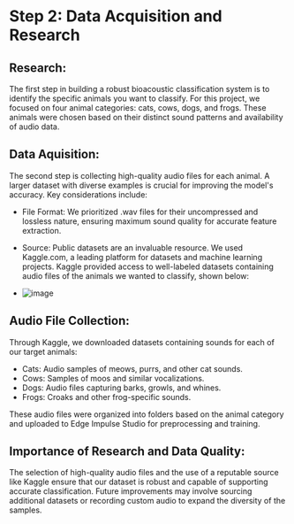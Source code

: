 # Step 2: Data Acquisition and Research

## Research:
The first step in building a robust bioacoustic classification system is to identify the specific animals you want to classify. For this project, we focused on four animal categories: cats, cows, dogs, and frogs. These animals were chosen based on their distinct sound patterns and availability of audio data.

## Data Aquisition:
The second step is collecting high-quality audio files for each animal. A larger dataset with diverse examples is crucial for improving the model's accuracy. Key considerations include:

- File Format: We prioritized .wav files for their uncompressed and lossless nature, ensuring maximum sound quality for accurate feature extraction.
- Source: Public datasets are an invaluable resource. We used Kaggle.com, a leading platform for datasets and machine learning projects. Kaggle provided access to well-labeled datasets containing audio files of the animals we wanted to classify, shown below:
  
- ![image](https://github.com/user-attachments/assets/e3f4cb41-d31b-4d79-85b1-039c448acf60)

## Audio File Collection:
Through Kaggle, we downloaded datasets containing sounds for each of our target animals:
- Cats: Audio samples of meows, purrs, and other cat sounds.
- Cows: Samples of moos and similar vocalizations.
- Dogs: Audio files capturing barks, growls, and whines.
- Frogs: Croaks and other frog-specific sounds.

These audio files were organized into folders based on the animal category and uploaded to Edge Impulse Studio for preprocessing and training.

## Importance of Research and Data Quality:
The selection of high-quality audio files and the use of a reputable source like Kaggle ensure that our dataset is robust and capable of supporting accurate classification. Future improvements may involve sourcing additional datasets or recording custom audio to expand the diversity of the samples.
